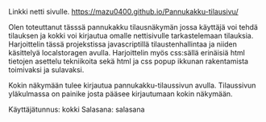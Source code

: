 Linkki netti sivulle.  https://mazu0400.github.io/Pannukakku-tilausivu/

Olen toteuttanut tässsä pannukakku tilausnäkymän jossa käyttäjä voi tehdä tilauksen ja kokki voi kirjautua omalle nettisivulle tarkastelemaan tilauksia.
Harjoittelin tässä projekstissa javascriptillä tilaustenhallintaa ja niiden käsittelyä localstoragen avulla.
Harjoittelin myös css:sällä erinäisiä html tietojen asettelu tekniikoita sekä html ja css popup ikkunan rakentamista toimivaksi ja sulavaksi.

Kokin näkymään tulee kirjautua pannukakku-tilaussivun avulla. Tilaussivun yläkulmassa on painike josta pääsee kirjautumaan kokin näkymään.

Käyttäjätunnus: kokki
Salasana: salasana
